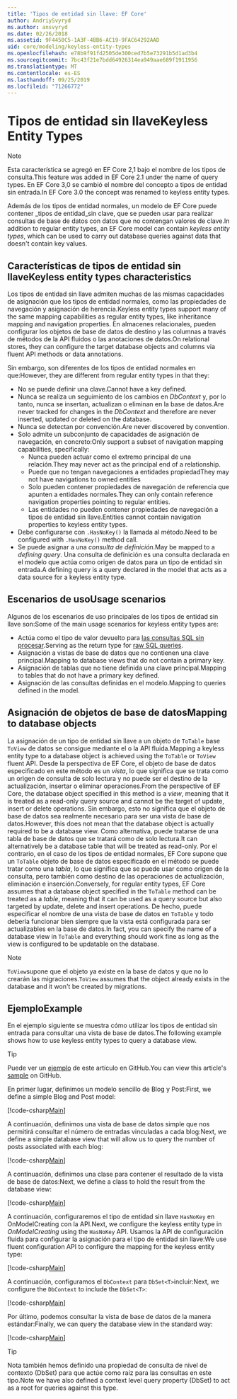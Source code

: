 ```yaml
---
title: 'Tipos de entidad sin llave: EF Core'
author: AndriySvyryd
ms.author: ansvyryd
ms.date: 02/26/2018
ms.assetid: 9F4450C5-1A3F-4BB6-AC19-9FAC64292AAD
uid: core/modeling/keyless-entity-types
ms.openlocfilehash: e78b9f91fd2505de300ced7b5e73291b5d1ad3b4
ms.sourcegitcommit: 7bc43f21e7bdd64926314ea949aae689f1911956
ms.translationtype: MT
ms.contentlocale: es-ES
ms.lasthandoff: 09/25/2019
ms.locfileid: "71266772"
---
```

# <a name="keyless-entity-types"></a><span data-ttu-id="92f9b-102">Tipos de entidad sin llave</span><span class="sxs-lookup"><span data-stu-id="92f9b-102">Keyless Entity Types</span></span>
> [!NOTE]
> <span data-ttu-id="92f9b-103">Esta característica se agregó en EF Core 2,1 bajo el nombre de los tipos de consulta.</span><span class="sxs-lookup"><span data-stu-id="92f9b-103">This feature was added in EF Core 2.1 under the name of query types.</span></span> <span data-ttu-id="92f9b-104">En EF Core 3,0 se cambió el nombre del concepto a tipos de entidad sin entrada.</span><span class="sxs-lookup"><span data-stu-id="92f9b-104">In EF Core 3.0 the concept was renamed to keyless entity types.</span></span>

<span data-ttu-id="92f9b-105">Además de los tipos de entidad normales, un modelo de EF Core puede contener _tipos de entidad_sin clave, que se pueden usar para realizar consultas de base de datos con datos que no contengan valores de clave.</span><span class="sxs-lookup"><span data-stu-id="92f9b-105">In addition to regular entity types, an EF Core model can contain _keyless entity types_, which can be used to carry out database queries against data that doesn't contain key values.</span></span>

## <a name="keyless-entity-types-characteristics"></a><span data-ttu-id="92f9b-106">Características de tipos de entidad sin llave</span><span class="sxs-lookup"><span data-stu-id="92f9b-106">Keyless entity types characteristics</span></span>

<span data-ttu-id="92f9b-107">Los tipos de entidad sin llave admiten muchas de las mismas capacidades de asignación que los tipos de entidad normales, como las propiedades de navegación y asignación de herencia.</span><span class="sxs-lookup"><span data-stu-id="92f9b-107">Keyless entity types support many of the same mapping capabilities as regular entity types, like inheritance mapping and navigation properties.</span></span> <span data-ttu-id="92f9b-108">En almacenes relacionales, pueden configurar los objetos de base de datos de destino y las columnas a través de métodos de la API fluidos o las anotaciones de datos.</span><span class="sxs-lookup"><span data-stu-id="92f9b-108">On relational stores, they can configure the target database objects and columns via fluent API methods or data annotations.</span></span>

<span data-ttu-id="92f9b-109">Sin embargo, son diferentes de los tipos de entidad normales en que:</span><span class="sxs-lookup"><span data-stu-id="92f9b-109">However, they are different from regular entity types in that they:</span></span>

- <span data-ttu-id="92f9b-110">No se puede definir una clave.</span><span class="sxs-lookup"><span data-stu-id="92f9b-110">Cannot have a key defined.</span></span>
- <span data-ttu-id="92f9b-111">Nunca se realiza un seguimiento de los cambios en _DbContext_ y, por lo tanto, nunca se insertan, actualizan o eliminan en la base de datos.</span><span class="sxs-lookup"><span data-stu-id="92f9b-111">Are never tracked for changes in the _DbContext_ and therefore are never inserted, updated or deleted on the database.</span></span>
- <span data-ttu-id="92f9b-112">Nunca se detectan por convención.</span><span class="sxs-lookup"><span data-stu-id="92f9b-112">Are never discovered by convention.</span></span>
- <span data-ttu-id="92f9b-113">Solo admite un subconjunto de capacidades de asignación de navegación, en concreto:</span><span class="sxs-lookup"><span data-stu-id="92f9b-113">Only support a subset of navigation mapping capabilities, specifically:</span></span>
  - <span data-ttu-id="92f9b-114">Nunca pueden actuar como el extremo principal de una relación.</span><span class="sxs-lookup"><span data-stu-id="92f9b-114">They may never act as the principal end of a relationship.</span></span>
  - <span data-ttu-id="92f9b-115">Puede que no tengan navegaciones a entidades propiedad</span><span class="sxs-lookup"><span data-stu-id="92f9b-115">They may not have navigations to owned entities</span></span>
  - <span data-ttu-id="92f9b-116">Solo pueden contener propiedades de navegación de referencia que apunten a entidades normales.</span><span class="sxs-lookup"><span data-stu-id="92f9b-116">They can only contain reference navigation properties pointing to regular entities.</span></span>
  - <span data-ttu-id="92f9b-117">Las entidades no pueden contener propiedades de navegación a tipos de entidad sin llave.</span><span class="sxs-lookup"><span data-stu-id="92f9b-117">Entities cannot contain navigation properties to keyless entity types.</span></span>
- <span data-ttu-id="92f9b-118">Debe configurarse con `.HasNoKey()` la llamada al método.</span><span class="sxs-lookup"><span data-stu-id="92f9b-118">Need to be configured with `.HasNoKey()` method call.</span></span>
- <span data-ttu-id="92f9b-119">Se puede asignar a una _consulta de definición_.</span><span class="sxs-lookup"><span data-stu-id="92f9b-119">May be mapped to a _defining query_.</span></span> <span data-ttu-id="92f9b-120">Una consulta de definición es una consulta declarada en el modelo que actúa como origen de datos para un tipo de entidad sin entrada.</span><span class="sxs-lookup"><span data-stu-id="92f9b-120">A defining query is a query declared in the model that acts as a data source for a keyless entity type.</span></span>

## <a name="usage-scenarios"></a><span data-ttu-id="92f9b-121">Escenarios de uso</span><span class="sxs-lookup"><span data-stu-id="92f9b-121">Usage scenarios</span></span>

<span data-ttu-id="92f9b-122">Algunos de los escenarios de uso principales de los tipos de entidad sin llave son:</span><span class="sxs-lookup"><span data-stu-id="92f9b-122">Some of the main usage scenarios for keyless entity types are:</span></span>

- <span data-ttu-id="92f9b-123">Actúa como el tipo de valor devuelto para [las consultas SQL sin procesar](xref:core/querying/raw-sql).</span><span class="sxs-lookup"><span data-stu-id="92f9b-123">Serving as the return type for [raw SQL queries](xref:core/querying/raw-sql).</span></span>
- <span data-ttu-id="92f9b-124">Asignación a vistas de base de datos que no contienen una clave principal.</span><span class="sxs-lookup"><span data-stu-id="92f9b-124">Mapping to database views that do not contain a primary key.</span></span>
- <span data-ttu-id="92f9b-125">Asignación de tablas que no tiene definida una clave principal.</span><span class="sxs-lookup"><span data-stu-id="92f9b-125">Mapping to tables that do not have a primary key defined.</span></span>
- <span data-ttu-id="92f9b-126">Asignación de las consultas definidas en el modelo.</span><span class="sxs-lookup"><span data-stu-id="92f9b-126">Mapping to queries defined in the model.</span></span>

## <a name="mapping-to-database-objects"></a><span data-ttu-id="92f9b-127">Asignación de objetos de base de datos</span><span class="sxs-lookup"><span data-stu-id="92f9b-127">Mapping to database objects</span></span>

<span data-ttu-id="92f9b-128">La asignación de un tipo de entidad sin llave a un objeto de `ToTable` base `ToView` de datos se consigue mediante el o la API fluida.</span><span class="sxs-lookup"><span data-stu-id="92f9b-128">Mapping a keyless entity type to a database object is achieved using the `ToTable` or `ToView` fluent API.</span></span> <span data-ttu-id="92f9b-129">Desde la perspectiva de EF Core, el objeto de base de datos especificado en este método es un _vista_, lo que significa que se trata como un origen de consulta de solo lectura y no puede ser el destino de la actualización, insertar o eliminar operaciones.</span><span class="sxs-lookup"><span data-stu-id="92f9b-129">From the perspective of EF Core, the database object specified in this method is a _view_, meaning that it is treated as a read-only query source and cannot be the target of update, insert or delete operations.</span></span> <span data-ttu-id="92f9b-130">Sin embargo, esto no significa que el objeto de base de datos sea realmente necesario para ser una vista de base de datos.</span><span class="sxs-lookup"><span data-stu-id="92f9b-130">However, this does not mean that the database object is actually required to be a database view.</span></span> <span data-ttu-id="92f9b-131">Como alternativa, puede tratarse de una tabla de base de datos que se tratará como de solo lectura.</span><span class="sxs-lookup"><span data-stu-id="92f9b-131">It can alternatively be a database table that will be treated as read-only.</span></span> <span data-ttu-id="92f9b-132">Por el contrario, en el caso de los tipos de entidad normales, EF Core supone que un `ToTable` objeto de base de datos especificado en el método se puede tratar como una _tabla_, lo que significa que se puede usar como origen de la consulta, pero también como destino de las operaciones de actualización, eliminación e inserción.</span><span class="sxs-lookup"><span data-stu-id="92f9b-132">Conversely, for regular entity types, EF Core assumes that a database object specified in the `ToTable` method can be treated as a _table_, meaning that it can be used as a query source but also targeted by update, delete and insert operations.</span></span> <span data-ttu-id="92f9b-133">De hecho, puede especificar el nombre de una vista de base de datos en `ToTable` y todo debería funcionar bien siempre que la vista está configurada para ser actualizables en la base de datos.</span><span class="sxs-lookup"><span data-stu-id="92f9b-133">In fact, you can specify the name of a database view in `ToTable` and everything should work fine as long as the view is configured to be updatable on the database.</span></span>

> [!NOTE]
> <span data-ttu-id="92f9b-134">`ToView`supone que el objeto ya existe en la base de datos y que no lo crearán las migraciones.</span><span class="sxs-lookup"><span data-stu-id="92f9b-134">`ToView` assumes that the object already exists in the database and it won't be created by migrations.</span></span>

## <a name="example"></a><span data-ttu-id="92f9b-135">Ejemplo</span><span class="sxs-lookup"><span data-stu-id="92f9b-135">Example</span></span>

<span data-ttu-id="92f9b-136">En el ejemplo siguiente se muestra cómo utilizar los tipos de entidad sin entrada para consultar una vista de base de datos.</span><span class="sxs-lookup"><span data-stu-id="92f9b-136">The following example shows how to use keyless entity types to query a database view.</span></span>

> [!TIP]
> <span data-ttu-id="92f9b-137">Puede ver un [ejemplo](https://github.com/aspnet/EntityFramework.Docs/tree/master/samples/core/KeylessEntityTypes) de este artículo en GitHub.</span><span class="sxs-lookup"><span data-stu-id="92f9b-137">You can view this article's [sample](https://github.com/aspnet/EntityFramework.Docs/tree/master/samples/core/KeylessEntityTypes) on GitHub.</span></span>

<span data-ttu-id="92f9b-138">En primer lugar, definimos un modelo sencillo de Blog y Post:</span><span class="sxs-lookup"><span data-stu-id="92f9b-138">First, we define a simple Blog and Post model:</span></span>

[!code-csharp[Main](../../../samples/core/KeylessEntityTypes/Program.cs#Entities)]

<span data-ttu-id="92f9b-139">A continuación, definimos una vista de base de datos simple que nos permitirá consultar el número de entradas vinculadas a cada blog:</span><span class="sxs-lookup"><span data-stu-id="92f9b-139">Next, we define a simple database view that will allow us to query the number of posts associated with each blog:</span></span>

[!code-csharp[Main](../../../samples/core/KeylessEntityTypes/Program.cs#View)]

<span data-ttu-id="92f9b-140">A continuación, definimos una clase para contener el resultado de la vista de base de datos:</span><span class="sxs-lookup"><span data-stu-id="92f9b-140">Next, we define a class to hold the result from the database view:</span></span>

[!code-csharp[Main](../../../samples/core/KeylessEntityTypes/Program.cs#KeylessEntityType)]

<span data-ttu-id="92f9b-141">A continuación, configuraremos el tipo de entidad sin llave `HasNoKey` en OnModelCreating con la API.</span><span class="sxs-lookup"><span data-stu-id="92f9b-141">Next, we configure the keyless entity type in _OnModelCreating_ using the `HasNoKey` API.</span></span>
<span data-ttu-id="92f9b-142">Usamos la API de configuración fluida para configurar la asignación para el tipo de entidad sin llave:</span><span class="sxs-lookup"><span data-stu-id="92f9b-142">We use fluent configuration API to configure the mapping for the keyless entity type:</span></span>

[!code-csharp[Main](../../../samples/core/KeylessEntityTypes/Program.cs#Configuration)]

<span data-ttu-id="92f9b-143">A continuación, configuramos el `DbContext` para `DbSet<T>`incluir:</span><span class="sxs-lookup"><span data-stu-id="92f9b-143">Next, we configure the `DbContext` to include the `DbSet<T>`:</span></span>

[!code-csharp[Main](../../../samples/core/KeylessEntityTypes/Program.cs#DbSet)]

<span data-ttu-id="92f9b-144">Por último, podemos consultar la vista de base de datos de la manera estándar:</span><span class="sxs-lookup"><span data-stu-id="92f9b-144">Finally, we can query the database view in the standard way:</span></span>

[!code-csharp[Main](../../../samples/core/KeylessEntityTypes/Program.cs#Query)]

> [!TIP]
> <span data-ttu-id="92f9b-145">Nota también hemos definido una propiedad de consulta de nivel de contexto (DbSet) para que actúe como raíz para las consultas en este tipo.</span><span class="sxs-lookup"><span data-stu-id="92f9b-145">Note we have also defined a context level query property (DbSet) to act as a root for queries against this type.</span></span>
